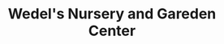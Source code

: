 ---
title: "Wedel's Nursery and Gareden Center"
url: /kalamazoo/wedels-nursery-and-gareden-center/
shop: Garten-Center
---